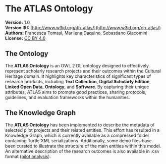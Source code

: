 # The ATLAS Ontology

**Version:** 1.0  
**Version IRI:** [http://www.w3id.org/dh-atlas/](http://www.w3id.org/dh-atlas/)  
**Authors:** Francesca Tomasi, Marilena Daquino, Sebastiano Giacomini  
**License:** [CC BY 4.0](https://creativecommons.org/licenses/by/4.0/)

## The Ontology

The **ATLAS Ontology** is an OWL 2 DL ontology designed to effectively represent scholarly research projects and their outcomes within the Cultural Heritage domain. It highlights key characteristics of significant types of research products, including **Text Collection**, **Digital Scholarly Edition**, **Linked Open Data**, **Ontology**, and **Software**. By capturing their unique attributes, ATLAS aims to promote good practices, sharing protocols, guidelines, and evaluation frameworks within the humanities.

## The Knowledge Graph

The **ATLAS Ontology** has been implemented to describe the metadata of selected pilot projects and their related entities. This effort has resulted in a Knowledge Graph, which is currently available as a compressed folder containing Turtle XML serializations. Additionally, some demo files have been curated to illustrate the structure of the main entities within this model. An alternative description of the research outcomes is also available in .csv format ([pilot analysis](https://github.com/dh-atlas/dh-atlas.github.io/tree/main/deliverables/pilot_analysis)).
